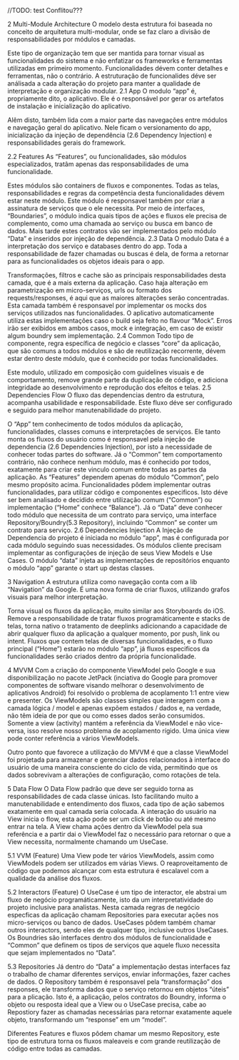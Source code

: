 //TODO: test
Conflitou???

2	Multi-Module Architecture
O modelo desta estrutura foi baseada no conceito de arquitetura multi-modular, onde se faz claro a divisão de responsabilidades por módulos e camadas. 
 
Este tipo de organização tem que ser mantida para tornar visual as funcionalidades do sistema e não enfatizar os frameworks e ferramentas utilizadas em primeiro momento. Funcionalidades dévem conter detalhes e ferramentas, não o contrário.
A estruturação de funcionalides déve ser análisada a cada alteração do projeto para manter a qualidade de interpretação e organização modular.
2.1	App
O modulo “app” é, propriamente dito, o aplicativo. Ele é o responsável por gerar os artefatos de instalação e inicialização do aplicativo. 
 
Alêm disto, também lida com a maior parte das navegações entre módulos e navegação geral do aplicativo. 
Nele ficam o versionamento do app, inicialização da injeção de dependência (2.6 Dependency Injection) e responsabilidades gerais do framework.

2.2	Features
As “Features”, ou funcionalidades, são módulos especializados, tratâm apenas das responsabilidades de uma funcionalidade.
 
Estes módulos são containers de fluxos e componentes. Todas as telas, responsabilidades e regras da competência desta funcionalidades dévem estar neste módulo.
Este módulo é responsavel também por criar a assinatura de serviços que o ele necessita. Por meio de interfaces, “Boundaries”, o módulo indica quais tipos de ações e fluxos ele precisa de complemento, como uma chamada ao serviço ou busca em banco de dados.
Mais tarde estes contratos vão ser implementados pelo módulo “Data” e inseridos por injeção de dependência.
2.3	Data
O modulo Data é a interpretação dos serviço e databases dentro do app. Toda a responsabilidade de fazer chamadas ou buscas é dela, de forma a retornar para as funcionalidades os objetos ideais para o app. 

 
Transformações, filtros e cache são as principais responsabilidades desta camada, que é a mais externa da aplicação.
Caso haja alteração em parametrização em micro-serviços, urls ou formato dos requests/responses, é aqui que as maiores alterações serão concentradas. 
Esta camada também é responsavel por implementar os mocks dos serviços utilizados nas funcionalidades. O aplicativo automaticamente utiliza estas implementações caso o build seja feito no flavour “Mock”. Erros irão ser exibidos em ambos casos, mock e integração, em caso de existir algum boundry sem implementação.
2.4	Common
Todo tipo de componente, regra específica de negócio e classes “core” da aplicação, que são comuns a todos módulos e são de reutilização recorrente, dévem estar dentro deste módulo, que é conhecido por todas funcionalidades.
 
Este modulo, utilizado em composição com guidelines visuais e de comportamento, remove grande parte da duplicação de código, e adiciona integridade ao desenvolvimento e reprodução dos efeitos e telas.
2.5	Dependencies Flow
O fluxo das dependencias dentro da estrutura, acompanha usabilidade e responsabilidade. Este fluxo déve ser configurado e seguido para melhor manutenabilidade do projeto.
 
O “App” tem conhecimento de todos módulos da aplicação, funcionalidades, classes comuns e interpretações de serviços. Ele tanto monta os fluxos do usuário como é responsavel pela injeção de dependencia (2.6 Dependencies Injection), por isto a necessidade de conhecer todas partes do software.
Já o “Common” tem comportamento contrário, não conhece nenhum módulo, mas é conhecido por todos, exatamente para criar este vinculo comum entre todas as partes da aplicação.
As “Features” dependem apenas do módulo “Common”, pelo mesmo propósito acima. Funcionalidades pôdem implementar outras funcionalidades, para utilizar código e componentes especificos. Isto déve ser bem analisado e decidido entre utilização comum (“Common”) ou implementação (“Home” conhece “Balance”). 
Já o “Data” deve conhecer todo módulo que necessita de um contrato para serviço, uma interface Repository/Boundry(5.3 Repository), incluindo “Common” se conter um contrato para serviço. 
2.6	Dependencies Injection
A Injeção de Dependencia do projeto é iniciada no módulo “app”, mas é configurada por cada módulo seguindo suas necessidades. 
Os módulos cliente precisam implementar as configurações de injeção de seus View Models e Use Cases.
O módulo “data” injeta as implementações de repositórios enquanto o módulo “app” garante o start up destas classes. 






















3	Navigation
A estrutura utiliza como navegação conta com a lib “Navigation” da Google. É uma nova forma de criar fluxos, utilizando grafos visuais para melhor interpretação.
 
Torna visual os fluxos da aplicação, muito similar aos Storyboards do iOS. 
Remove a responsabilidade de tratar fluxos programáticamente e stacks de telas, torna nativo o tratamento de deeplinks adicionando a capacidade de abrir qualquer fluxo da aplicação a qualquer momento, por push, link ou intent.
Fluxos que contem telas de diversas funcionalidades, e o fluxo principal (“Home”) estarão no módulo “app”, já fluxos especificos da funcionalidades serão criados dentro da própria funcionalidade. 

4	MVVM
Com a criação do componente ViewModel pelo Google e sua disponibilização no pacote JetPack (inciativa do Google para promover componentes de software visando melhorar o desenvolvimento de aplicativos Android) foi resolvido o problema de acoplamento 1:1 entre view e presenter. 
Os ViewModels são classes simples que interagem com a camada lógica / model e apenas expõem estados / dados e, na verdade, não têm ideia de por que ou como esses dados serão consumidos. Somente a view (activity) mantém a referência da ViewModel e não vice-versa, isso resolve nosso problema de acoplamento rígido. Uma única view pode conter referência a vários ViewModels.
 

Outro ponto que favorece a utilização do MVVM é que a classe ViewModel foi projetada para armazenar e gerenciar dados relacionados à interface do usuário de uma maneira consciente do ciclo de vida, permitindo que os dados sobrevivam a alterações de configuração, como rotações de tela.














5	Data Flow
O Data Flow padrão que deve ser seguido torna as responsabilidades de cada classe únicas. Isto facilitando muito a manutenabilidade e entendimento dos fluxos, cada tipo de ação sabemos exatamente em qual camada seria colocada.
  A interação do usuário na View inicia o flow, esta ação pode ser um click de botão ou até mesmo entrar na tela.
A View chama ações dentro da ViewModel pela sua referência e a partir dai o ViewModel faz o necessário para retornar o que a View necessita, normalmente chamando um UseCase.















5.1	VVM (Feature)
Uma View pode ter vários ViewModels, assim como ViewModels podem ser utilizados em várias Views. O reaproveitamento de código que podemos alcançar com esta estrutura é escalavel com a qualidade da análise dos fluxos.
 

5.2	Interactors (Feature)
O UseCase é um tipo de interactor, ele abstrai um fluxo de negócio programáticamente, isto da um interpretatividade do projeto inclusive para analistas. Nesta camada regras de negócio especficas da aplicação chamam Repositories para executar ações nos micro-serviços ou banco de dados.
UseCases pôdem também chamar outros interactors, sendo eles de qualquer tipo, inclusive outros UseCases.
Os Boundries são interfaces dentro dos módulos de funcionalidade e “Common” que definem os tipos de serviços que aquele fluxo necessita que sejam implementados no “Data”.
 
5.3	Repositories
Já dentro do “Data” a implementação destas interfaces faz o trabalho de chamar diferentes serviços, enviar informações, fazer caches de dados. 
O Repository também é responsavel pela “transformação” dos responses, ele transforma dados que o serviço retornou em objetos “úteis” para a plicação. Isto é, a aplicação, pelos contratos do Boundry, informa o objeto ou resposta ideal que a View ou o UseCase precisa, cabe ao Repostiory fazer as chamadas necessárias para retornar exatamente aquele objeto, transformando um “response” em um “model”.
 
Diferentes Features e fluxos pôdem chamar um mesmo Repository, este tipo de estrutura torna os fluxos maleaveis e com grande reutilização de código entre todas as camadas.
 
